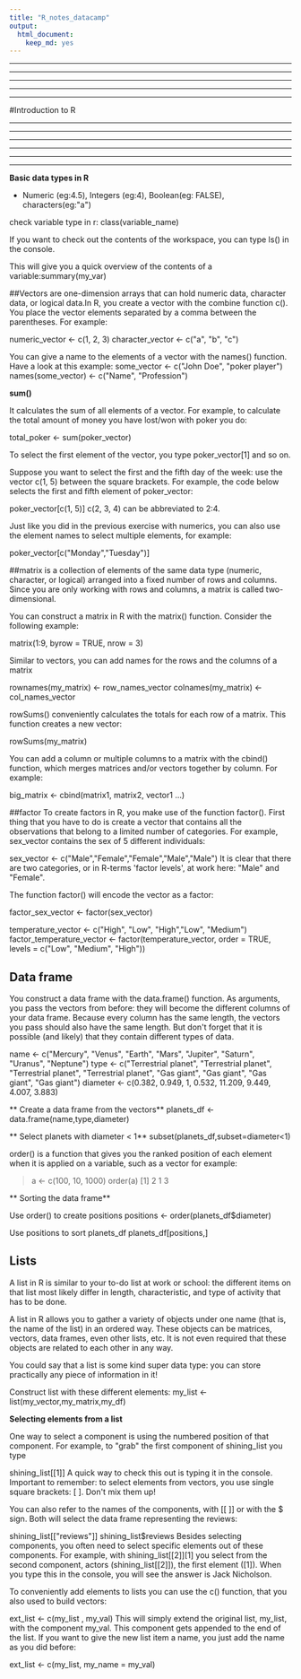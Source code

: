 ```yaml
---
title: "R_notes_datacamp"
output: 
  html_document: 
    keep_md: yes
---
```



***
***
***
***
*************
#Introduction to R
*************
***
***
***
***
***

**Basic data types in R**
- Numeric (eg:4.5), Integers (eg:4), Boolean(eg: FALSE), characters(eg:"a") 

check variable type in r: class(variable_name)

If you want to check out the contents of the workspace, you can type ls() in the console.

This will give you a quick overview of the contents of a variable:summary(my_var)

##Vectors
are one-dimension arrays that can hold numeric data, character data, or logical data.In R, you create a vector with the combine function c(). You place the vector elements separated by a comma between the parentheses. For example:

numeric_vector <- c(1, 2, 3)
character_vector <- c("a", "b", "c")

You can give a name to the elements of a vector with the names() function. Have a look at this example:
some_vector <- c("John Doe", "poker player")
names(some_vector) <- c("Name", "Profession")

**sum()**

It calculates the sum of all elements of a vector. For example, to calculate the total amount of money you have lost/won with poker you do:

total_poker <- sum(poker_vector)

To select the first element of the vector, you type poker_vector[1] and so on.

Suppose you want to select the first and the fifth day of the week: use the vector c(1, 5) between the square brackets. For example, the code below selects the first and fifth element of poker_vector:

poker_vector[c(1, 5)]
c(2, 3, 4) can be abbreviated to 2:4.

Just like you did in the previous exercise with numerics, you can also use the element names to select multiple elements, for example:

poker_vector[c("Monday","Tuesday")]


##matrix 
is a collection of elements of the same data type (numeric, character, or logical) arranged into a fixed number of rows and columns. Since you are only working with rows and columns, a matrix is called two-dimensional.

You can construct a matrix in R with the matrix() function. Consider the following example:

matrix(1:9, byrow = TRUE, nrow = 3)

Similar to vectors, you can add names for the rows and the columns of a matrix

rownames(my_matrix) <- row_names_vector
colnames(my_matrix) <- col_names_vector

 rowSums() conveniently calculates the totals for each row of a matrix. This function creates a new vector:

rowSums(my_matrix)

You can add a column or multiple columns to a matrix with the cbind() function, which merges matrices and/or vectors together by column. For example:

big_matrix <- cbind(matrix1, matrix2, vector1 ...)

##factor 
To create factors in R, you make use of the function factor(). First thing that you have to do is create a vector that contains all the observations that belong to a limited number of categories. For example, sex_vector contains the sex of 5 different individuals:

sex_vector <- c("Male","Female","Female","Male","Male")
It is clear that there are two categories, or in R-terms 'factor levels', at work here: "Male" and "Female".

The function factor() will encode the vector as a factor:

factor_sex_vector <- factor(sex_vector)

temperature_vector <- c("High", "Low", "High","Low", "Medium")
factor_temperature_vector <- factor(temperature_vector, order = TRUE, levels = c("Low", "Medium", "High"))

## Data frame

You construct a data frame with the data.frame() function. As arguments, you pass the vectors from before: they will become the different columns of your data frame. Because every column has the same length, the vectors you pass should also have the same length. But don't forget that it is possible (and likely) that they contain different types of data.

name <- c("Mercury", "Venus", "Earth", "Mars", "Jupiter", "Saturn", "Uranus", "Neptune")
type <- c("Terrestrial planet", "Terrestrial planet", "Terrestrial planet", 
          "Terrestrial planet", "Gas giant", "Gas giant", "Gas giant", "Gas giant")
diameter <- c(0.382, 0.949, 1, 0.532, 11.209, 9.449, 4.007, 3.883)


** Create a data frame from the vectors**
planets_df <-data.frame(name,type,diameter)


** Select planets with diameter < 1**
subset(planets_df,subset=diameter<1)

order() is a function that gives you the ranked position of each element when it is applied on a variable, such as a vector for example:

> a <- c(100, 10, 1000)
> order(a)
[1] 2 1 3


** Sorting the data frame**

Use order() to create positions
positions <-  order(planets_df$diameter)

Use positions to sort planets_df
planets_df[positions,]


## Lists

A list in R is similar to your to-do list at work or school: the different items on that list most likely differ in length, characteristic, and type of activity that has to be done.

A list in R allows you to gather a variety of objects under one name (that is, the name of the list) in an ordered way. These objects can be matrices, vectors, data frames, even other lists, etc. It is not even required that these objects are related to each other in any way.

You could say that a list is some kind super data type: you can store practically any piece of information in it!

Construct list with these different elements:
my_list <- list(my_vector,my_matrix,my_df)


**Selecting elements from a list**

One way to select a component is using the numbered position of that component. For example, to "grab" the first component of shining_list you type

shining_list[[1]]
A quick way to check this out is typing it in the console. Important to remember: to select elements from vectors, you use single square brackets: [ ]. Don't mix them up!

You can also refer to the names of the components, with [[ ]] or with the $ sign. Both will select the data frame representing the reviews:

shining_list[["reviews"]]
shining_list$reviews
Besides selecting components, you often need to select specific elements out of these components. For example, with shining_list[[2]][1] you select from the second component, actors (shining_list[[2]]), the first element ([1]). When you type this in the console, you will see the answer is Jack Nicholson.

To conveniently add elements to lists you can use the c() function, that you also used to build vectors:

ext_list <- c(my_list , my_val)
This will simply extend the original list, my_list, with the component my_val. This component gets appended to the end of the list. If you want to give the new list item a name, you just add the name as you did before:

ext_list <- c(my_list, my_name = my_val)
